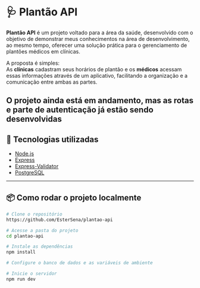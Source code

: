 # 🩺 Plantão API

**Plantão API** é um projeto voltado para a área da saúde, desenvolvido com o objetivo de demonstrar meus conhecimentos na área de desenvolvimento, ao mesmo tempo, oferecer uma solução prática para o gerenciamento de plantões médicos em clínicas.

A proposta é simples:  
As **clínicas** cadastram seus horários de plantão e os **médicos** acessam essas informações através de um aplicativo, facilitando a organização e a comunicação entre ambas as partes.

O projeto ainda está em andamento, mas as rotas e parte de autenticação já estão sendo desenvolvidas 
---

## 🚀 Tecnologias utilizadas

- [Node.js](https://nodejs.org/)
- [Express](https://expressjs.com/)
- [Express-Validator](https://express-validator.github.io/docs/)
- [PostgreSQL](https://www.postgresql.org/)

---

## 📦 Como rodar o projeto localmente

```bash
# Clone o repositório
https://github.com/EsterSena/plantao-api

# Acesse a pasta do projeto
cd plantao-api

# Instale as dependências
npm install

# Configure o banco de dados e as variáveis de ambiente

# Inicie o servidor
npm run dev

